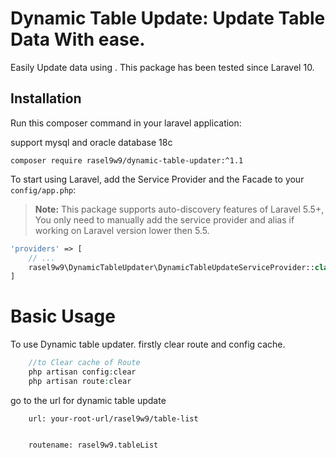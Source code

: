# Dynamic Table Update: Update Table Data With ease.
Easily Update data  using . This package has been tested since Laravel 10.

## Installation

Run this composer command in your laravel application:

support mysql and oracle database 18c

```
composer require rasel9w9/dynamic-table-updater:^1.1
```
To start using Laravel, add the Service Provider and the Facade to your `config/app.php`:

> **Note:** This package supports auto-discovery features of Laravel 5.5+, You only need to manually add the service provider and alias if working on Laravel version lower then 5.5.

```php
'providers' => [
    // ...
    rasel9w9\DynamicTableUpdater\DynamicTableUpdateServiceProvider::class,
]
```

# Basic Usage

To use Dynamic table updater.
firstly clear route and config cache.
```php
	//to Clear cache of Route
	php artisan config:clear
	php artisan route:clear
```

go to the url for dynamic table update
```
    url: your-root-url/rasel9w9/table-list


    routename: rasel9w9.tableList
```
